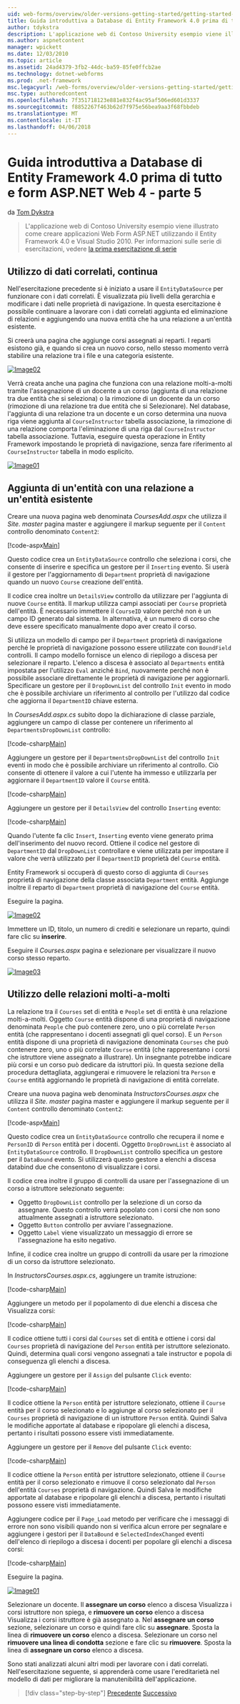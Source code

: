 ```yaml
---
uid: web-forms/overview/older-versions-getting-started/getting-started-with-ef/the-entity-framework-and-aspnet-getting-started-part-5
title: Guida introduttiva a Database di Entity Framework 4.0 prima di tutto e ASP.NET 4 di Web Form - parte 5 | Documenti Microsoft
author: tdykstra
description: L'applicazione web di Contoso University esempio viene illustrato come creare applicazioni Web Form ASP.NET tramite Entity Framework. È l'applicazione di esempio...
ms.author: aspnetcontent
manager: wpickett
ms.date: 12/03/2010
ms.topic: article
ms.assetid: 24ad4379-3fb2-44dc-ba59-85fe0ffcb2ae
ms.technology: dotnet-webforms
ms.prod: .net-framework
msc.legacyurl: /web-forms/overview/older-versions-getting-started/getting-started-with-ef/the-entity-framework-and-aspnet-getting-started-part-5
msc.type: authoredcontent
ms.openlocfilehash: 7f351718123e881e832f4ac95af506ed601d3337
ms.sourcegitcommit: f8852267f463b62d7f975e56bea9aa3f68fbbdeb
ms.translationtype: MT
ms.contentlocale: it-IT
ms.lasthandoff: 04/06/2018
---
```

<a name="getting-started-with-entity-framework-40-database-first-and-aspnet-4-web-forms---part-5"></a>Guida introduttiva a Database di Entity Framework 4.0 prima di tutto e form ASP.NET Web 4 - parte 5
====================
da [Tom Dykstra](https://github.com/tdykstra)

> L'applicazione web di Contoso University esempio viene illustrato come creare applicazioni Web Form ASP.NET utilizzando il Entity Framework 4.0 e Visual Studio 2010. Per informazioni sulle serie di esercitazioni, vedere [la prima esercitazione di serie](the-entity-framework-and-aspnet-getting-started-part-1.md)


## <a name="working-with-related-data-continued"></a>Utilizzo di dati correlati, continua

Nell'esercitazione precedente si è iniziato a usare il `EntityDataSource` per funzionare con i dati correlati. È visualizzata più livelli della gerarchia e modificare i dati nelle proprietà di navigazione. In questa esercitazione è possibile continuare a lavorare con i dati correlati aggiunta ed eliminazione di relazioni e aggiungendo una nuova entità che ha una relazione a un'entità esistente.

Si creerà una pagina che aggiunge corsi assegnati ai reparti. I reparti esistono già, e quando si crea un nuovo corso, nello stesso momento verrà stabilire una relazione tra i file e una categoria esistente.

[![Image02](the-entity-framework-and-aspnet-getting-started-part-5/_static/image2.png)](the-entity-framework-and-aspnet-getting-started-part-5/_static/image1.png)

Verrà creata anche una pagina che funziona con una relazione molti-a-molti tramite l'assegnazione di un docente a un corso (aggiunta di una relazione tra due entità che si seleziona) o la rimozione di un docente da un corso (rimozione di una relazione tra due entità che si Selezionare). Nel database, l'aggiunta di una relazione tra un docente e un corso determina una nuova riga viene aggiunta al `CourseInstructor` tabella associazione, la rimozione di una relazione comporta l'eliminazione di una riga dal `CourseInstructor` tabella associazione. Tuttavia, eseguire questa operazione in Entity Framework impostando le proprietà di navigazione, senza fare riferimento al `CourseInstructor` tabella in modo esplicito.

[![Image01](the-entity-framework-and-aspnet-getting-started-part-5/_static/image4.png)](the-entity-framework-and-aspnet-getting-started-part-5/_static/image3.png)

## <a name="adding-an-entity-with-a-relationship-to-an-existing-entity"></a>Aggiunta di un'entità con una relazione a un'entità esistente

Creare una nuova pagina web denominata *CoursesAdd.aspx* che utilizza il *Site. master* pagina master e aggiungere il markup seguente per il `Content` controllo denominato `Content2`:

[!code-aspx[Main](the-entity-framework-and-aspnet-getting-started-part-5/samples/sample1.aspx)]

Questo codice crea un `EntityDataSource` controllo che seleziona i corsi, che consente di inserire e specifica un gestore per il `Inserting` evento. Si userà il gestore per l'aggiornamento di `Department` proprietà di navigazione quando un nuovo `Course` creazione dell'entità.

Il codice crea inoltre un `DetailsView` controllo da utilizzare per l'aggiunta di nuove `Course` entità. Il markup utilizza campi associati per `Course` proprietà dell'entità. È necessario immettere il `CourseID` valore perché non è un campo ID generato dal sistema. In alternativa, è un numero di corso che deve essere specificato manualmente dopo aver creato il corso.

Si utilizza un modello di campo per il `Department` proprietà di navigazione perché le proprietà di navigazione possono essere utilizzate con `BoundField` controlli. Il campo modello fornisce un elenco di riepilogo a discesa per selezionare il reparto. L'elenco a discesa è associato al `Departments` entità impostata per l'utilizzo `Eval` anziché `Bind`, nuovamente perché non è possibile associare direttamente le proprietà di navigazione per aggiornarli. Specificare un gestore per il `DropDownList` del controllo `Init` evento in modo che è possibile archiviare un riferimento al controllo per l'utilizzo dal codice che aggiorna il `DepartmentID` chiave esterna.

In *CoursesAdd.aspx.cs* subito dopo la dichiarazione di classe parziale, aggiungere un campo di classe per contenere un riferimento al `DepartmentsDropDownList` controllo:

[!code-csharp[Main](the-entity-framework-and-aspnet-getting-started-part-5/samples/sample2.cs)]

Aggiungere un gestore per il `DepartmentsDropDownList` del controllo `Init` eventi in modo che è possibile archiviare un riferimento al controllo. Ciò consente di ottenere il valore a cui l'utente ha immesso e utilizzarla per aggiornare il `DepartmentID` valore il `Course` entità.

[!code-csharp[Main](the-entity-framework-and-aspnet-getting-started-part-5/samples/sample3.cs)]

Aggiungere un gestore per il `DetailsView` del controllo `Inserting` evento:

[!code-csharp[Main](the-entity-framework-and-aspnet-getting-started-part-5/samples/sample4.cs)]

Quando l'utente fa clic `Insert`, `Inserting` evento viene generato prima dell'inserimento del nuovo record. Ottiene il codice nel gestore di `DepartmentID` dal `DropDownList` controllare e viene utilizzata per impostare il valore che verrà utilizzato per il `DepartmentID` proprietà del `Course` entità.

Entity Framework si occuperà di questo corso di aggiunta di `Courses` proprietà di navigazione della classe associata `Department` entità. Aggiunge inoltre il reparto di `Department` proprietà di navigazione del `Course` entità.

Eseguire la pagina.

[![Image02](the-entity-framework-and-aspnet-getting-started-part-5/_static/image6.png)](the-entity-framework-and-aspnet-getting-started-part-5/_static/image5.png)

Immettere un ID, titolo, un numero di crediti e selezionare un reparto, quindi fare clic su **inserire**.

Eseguire il *Courses.aspx* pagina e selezionare per visualizzare il nuovo corso stesso reparto.

[![Image03](the-entity-framework-and-aspnet-getting-started-part-5/_static/image8.png)](the-entity-framework-and-aspnet-getting-started-part-5/_static/image7.png)

## <a name="working-with-many-to-many-relationships"></a>Utilizzo delle relazioni molti-a-molti

La relazione tra il `Courses` set di entità e `People` set di entità è una relazione molti-a-molti. Oggetto `Course` entità dispone di una proprietà di navigazione denominata `People` che può contenere zero, uno o più correlate `Person` entità (che rappresentano i docenti assegnati gli quel corso). E un `Person` entità dispone di una proprietà di navigazione denominata `Courses` che può contenere zero, uno o più correlate `Course` entità (che rappresentano i corsi che istruttore viene assegnato a illustrare). Un insegnante potrebbe indicare più corsi e un corso può dedicare da istruttori più. In questa sezione della procedura dettagliata, aggiungerai e rimuovere le relazioni tra `Person` e `Course` entità aggiornando le proprietà di navigazione di entità correlate.

Creare una nuova pagina web denominata *InstructorsCourses.aspx* che utilizza il *Site. master* pagina master e aggiungere il markup seguente per il `Content` controllo denominato `Content2`:

[!code-aspx[Main](the-entity-framework-and-aspnet-getting-started-part-5/samples/sample5.aspx)]

Questo codice crea un `EntityDataSource` controllo che recupera il nome e `PersonID` di `Person` entità per i docenti. Oggetto `DropDrownList` è associato al `EntityDataSource` controllo. Il `DropDownList` controllo specifica un gestore per il `DataBound` evento. Si utilizzerà questo gestore a elenchi a discesa databind due che consentono di visualizzare i corsi.

Il codice crea inoltre il gruppo di controlli da usare per l'assegnazione di un corso a istruttore selezionato seguente:

- Oggetto `DropDownList` controllo per la selezione di un corso da assegnare. Questo controllo verrà popolato con i corsi che non sono attualmente assegnati a istruttore selezionato.
- Oggetto `Button` controllo per avviare l'assegnazione.
- Oggetto `Label` viene visualizzato un messaggio di errore se l'assegnazione ha esito negativo.

Infine, il codice crea inoltre un gruppo di controlli da usare per la rimozione di un corso da istruttore selezionato.

In *InstructorsCourses.aspx.cs*, aggiungere un tramite istruzione:

[!code-csharp[Main](the-entity-framework-and-aspnet-getting-started-part-5/samples/sample6.cs)]

Aggiungere un metodo per il popolamento di due elenchi a discesa che Visualizza corsi:

[!code-csharp[Main](the-entity-framework-and-aspnet-getting-started-part-5/samples/sample7.cs)]

Il codice ottiene tutti i corsi dal `Courses` set di entità e ottiene i corsi dal `Courses` proprietà di navigazione del `Person` entità per istruttore selezionato. Quindi, determina quali corsi vengono assegnati a tale instructor e popola di conseguenza gli elenchi a discesa.

Aggiungere un gestore per il `Assign` del pulsante `Click` evento:

[!code-csharp[Main](the-entity-framework-and-aspnet-getting-started-part-5/samples/sample8.cs)]

Il codice ottiene la `Person` entità per istruttore selezionato, ottiene il `Course` entità per il corso selezionato e lo aggiunge al corso selezionato per il `Courses` proprietà di navigazione di un istruttore `Person` entità. Quindi Salva le modifiche apportate al database e ripopolare gli elenchi a discesa, pertanto i risultati possono essere visti immediatamente.

Aggiungere un gestore per il `Remove` del pulsante `Click` evento:

[!code-csharp[Main](the-entity-framework-and-aspnet-getting-started-part-5/samples/sample9.cs)]

Il codice ottiene la `Person` entità per istruttore selezionato, ottiene il `Course` entità per il corso selezionato e rimuove il corso selezionato dal `Person` dell'entità `Courses` proprietà di navigazione. Quindi Salva le modifiche apportate al database e ripopolare gli elenchi a discesa, pertanto i risultati possono essere visti immediatamente.

Aggiungere codice per il `Page_Load` metodo per verificare che i messaggi di errore non sono visibili quando non si verifica alcun errore per segnalare e aggiungere i gestori per il `DataBound` e `SelectedIndexChanged` eventi dell'elenco di riepilogo a discesa i docenti per popolare gli elenchi a discesa corsi:

[!code-csharp[Main](the-entity-framework-and-aspnet-getting-started-part-5/samples/sample10.cs)]

Eseguire la pagina.

[![Image01](the-entity-framework-and-aspnet-getting-started-part-5/_static/image10.png)](the-entity-framework-and-aspnet-getting-started-part-5/_static/image9.png)

Selezionare un docente. Il <strong>assegnare un corso</strong> elenco a discesa Visualizza i corsi istruttore non spiega, e <strong>rimuovere un corso</strong> elenco a discesa Visualizza i corsi istruttore è già assegnato a. Nel <strong>assegnare un corso</strong> sezione, selezionare un corso e quindi fare clic su <strong>assegnare</strong>. Sposta la linea di <strong>rimuovere un corso</strong> elenco a discesa. Selezionare un corso nel <strong>rimuovere una linea di condotta</strong> sezione e fare clic su <strong>rimuovere</strong><em>.</em> Sposta la linea di <strong>assegnare un corso</strong> elenco a discesa.

Sono stati analizzati alcuni altri modi per lavorare con i dati correlati. Nell'esercitazione seguente, si apprenderà come usare l'ereditarietà nel modello di dati per migliorare la manutenibilità dell'applicazione.

> [!div class="step-by-step"]
> [Precedente](the-entity-framework-and-aspnet-getting-started-part-4.md)
> [Successivo](the-entity-framework-and-aspnet-getting-started-part-6.md)
